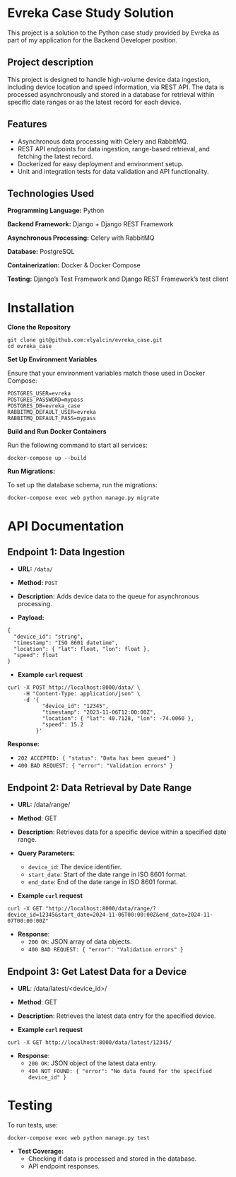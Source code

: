 # Evreka Case Study Solution
This project is a solution to the Python case study provided by Evreka as part of my application for the Backend Developer position. 

## Project description
This project is designed to handle high-volume device data ingestion, including device location and speed information, via REST API. The data is processed asynchronously and stored in a database for retrieval within specific date ranges or as the latest record for each device.

## Features
- Asynchronous data processing with Celery and RabbitMQ.
- REST API endpoints for data ingestion, range-based retrieval, and fetching the latest record.
- Dockerized for easy deployment and environment setup.
- Unit and integration tests for data validation and API functionality.

## Technologies Used
**Programming Language:** Python

**Backend Framework:** Django + Django REST Framework

**Asynchronous Processing:** Celery with RabbitMQ

**Database:** PostgreSQL

**Containerization:** Docker & Docker Compose

**Testing:** Django’s Test Framework and Django REST Framework’s test client

# Installation

**Clone the Repository**
```
git clone git@github.com:vlyalcin/evreka_case.git
cd evreka_case
```

**Set Up Environment Variables**

Ensure that your environment variables match those used in Docker Compose:
```
POSTGRES_USER=evreka
POSTGRES_PASSWORD=mypass
POSTGRES_DB=evreka_case
RABBITMQ_DEFAULT_USER=evreka
RABBITMQ_DEFAULT_PASS=mypass
```

**Build and Run Docker Containers**

Run the following command to start all services:

```docker-compose up --build```

**Run Migrations:** 

To set up the database schema, run the migrations:

```docker-compose exec web python manage.py migrate```

# API Documentation

## Endpoint 1: Data Ingestion

- **URL:** `/data/`

- **Method:** `POST`

- **Description:** Adds device data to the queue for asynchronous processing.

- **Payload:**

```
{
  "device_id": "string",
  "timestamp": "ISO 8601 datetime",
  "location": { "lat": float, "lon": float },
  "speed": float
}
```

- **Example `curl` request**
  
```
curl -X POST http://localhost:8000/data/ \
     -H "Content-Type: application/json" \
     -d '{
           "device_id": "12345",
           "timestamp": "2023-11-06T12:00:00Z",
           "location": { "lat": 40.7128, "lon": -74.0060 },
           "speed": 15.2
         }'
```



**Response:**
- `202 ACCEPTED: { "status": "Data has been queued" }`
- `400 BAD REQUEST: { "error": "Validation errors" }`

  

## Endpoint 2: Data Retrieval by Date Range

- **URL:** /data/range/
  
- **Method**: GET
  
- **Description**: Retrieves data for a specific device within a specified date range.
  
- **Query Parameters:**
  - `device_id`: The device identifier.
  - `start_date`: Start of the date range in ISO 8601 format.
  - `end_date`: End of the date range in ISO 8601 format.
 
- **Example `curl` request**
  
```
curl -X GET "http://localhost:8000/data/range/?device_id=12345&start_date=2024-11-06T00:00:00Z&end_date=2024-11-07T00:00:00Z"
```
    
- **Response**:
  - `200 OK`: JSON array of data objects.
  - `400 BAD REQUEST: { "error": "Validation errors" }`



## Endpoint 3: Get Latest Data for a Device

- **URL**: /data/latest/<device_id>/
  
- **Method**: GET
  
- **Description**: Retrieves the latest data entry for the specified device.

- **Example `curl` request**
  
```
curl -X GET http://localhost:8000/data/latest/12345/
```
  
- **Response**:
  - `200 OK`: JSON object of the latest data entry.
  - `404 NOT FOUND: { "error": "No data found for the specified device_id" }`
 
# Testing
To run tests, use:

```
docker-compose exec web python manage.py test
```
- **Test Coverage:**
  - Checking if data is processed and stored in the database.
  - API endpoint responses.

